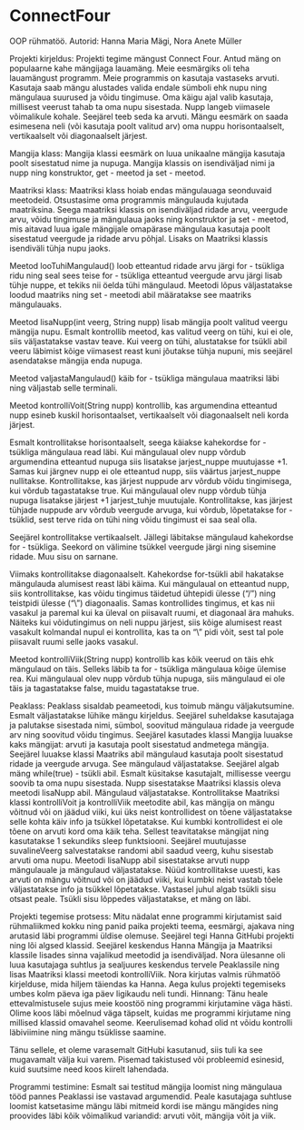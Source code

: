 # ConnectFour
OOP rühmatöö.
Autorid: Hanna Maria Mägi, Nora Anete Müller

Projekti kirjeldus: Projekti tegime mängust Connect Four. Antud mäng on populaarne kahe mängijaga lauamäng. Meie eesmärgiks oli teha lauamängust programm. Meie programmis on kasutaja vastaseks arvuti. Kasutaja saab mängu alustades valida endale sümboli ehk nupu ning mängulaua suurused ja võidu tingimuse. Oma käigu ajal valib kasutaja, millisest veerust tahab ta oma nupu sisestada. Nupp langeb viimasele võimalikule kohale. Seejärel teeb seda ka arvuti. Mängu eesmärk on saada esimesena neli (või kasutaja poolt valitud arv) oma nuppu horisontaalselt, vertikaalselt või diagonaalselt järjest. 

Mangija klass: Mangija klassi eesmärk on luua unikaalne mängija kasutaja poolt sisestatud nime ja nupuga. Mangija klassis on isendiväljad nimi ja nupp ning konstruktor, get - meetod ja set - meetod. 

Maatriksi klass: Maatriksi klass hoiab endas mängulauaga seonduvaid meetodeid. Otsustasime oma programmis mängulauda kujutada maatriksina. Seega maatriksi klassis on isendiväljad ridade arvu, veergude arvu, võidu tingimuse ja mängulaua jaoks ning konstruktor ja set - meetod, mis aitavad luua igale mängijale omapärase mängulaua kasutaja poolt sisestatud veergude ja ridade arvu põhjal. Lisaks on Maatriksi klassis isendiväli tühja nupu jaoks. 

Meetod looTuhiMangulaud() loob etteantud ridade arvu järgi for - tsükliga ridu ning seal sees teise for - tsükliga etteantud veergude arvu järgi lisab tühje nuppe, et tekiks nii öelda tühi mängulaud. Meetodi lõpus väljastatakse loodud maatriks ning set - meetodi abil määratakse see maatriks mängulauaks.  

Meetod lisaNupp(int veerg, String nupp) lisab mängija poolt valitud veergu mängija nupu. Esmalt kontrollib meetod, kas valitud veerg on tühi, kui ei ole, siis väljastatakse vastav teave. Kui veerg on tühi, alustatakse for tsükli abil veeru läbimist kõige viimasest reast kuni jõutakse tühja nupuni, mis seejärel asendatakse mängija enda nupuga. 

Meetod valjastaMangulaud() käib for - tsükliga mängulaua maatriksi läbi ning väljastab selle terminali. 

Meetod kontrolliVoit(String nupp) kontrollib, kas argumendina etteantud nupp esineb kuskil horisontaalset, vertikaalselt või diagonaalselt neli korda järjest. 

Esmalt kontrollitakse horisontaalselt, seega käiakse kahekordse for - tsükliga mängulaua read läbi. Kui mängulaual olev nupp võrdub argumendina etteantud nupuga siis lisatakse jarjest_nuppe muutujasse +1. Samas kui järgnev nupp ei ole etteantud nupp, siis väärtus jarjest_nuppe nullitakse. Kontrollitakse, kas järjest nuppude arv võrdub võidu tingimisega, kui võrdub tagastatakse true. Kui mängulaual olev nupp võrdub tühja nupuga lisatakse järjest +1 jarjest_tuhje muutujale. Kontrollitakse, kas järjest tühjade nuppude arv võrdub veergude arvuga, kui võrdub, lõpetatakse for - tsüklid, sest terve rida on tühi ning võidu tingimust ei saa seal olla. 

Seejärel kontrollitakse vertikaalselt. Jällegi läbitakse mängulaud kahekordse for - tsükliga. Seekord on välimine tsükkel veergude järgi ning sisemine ridade. Muu sisu on sarnane. 

Viimaks kontrollitakse diagonaalselt. Kahekordse for-tsükli abil hakatakse mängulauda alumisest reast läbi käima. Kui mängulaual on etteantud nupp, siis kontrollitakse, kas võidu tingimus täidetud ühtepidi ülesse (“/”) ning teistpidi ülesse (“\”) diagonaalis. Samas kontrollides tingimus, et kas nii vasakul ja paremal kui ka üleval on piisavalt ruumi, et diagonaal ära mahuks. Näiteks kui võidutingimus on neli nuppu järjest, siis kõige alumisest reast vasakult kolmandal nupul ei kontrollita, kas ta on “\” pidi võit, sest tal pole piisavalt ruumi selle jaoks vasakul.

Meetod kontrolliViik(String nupp) kontrollib kas kõik veerud on täis ehk mängulaud on täis. Selleks läbib ta for - tsükliga mängulaua kõige ülemise rea. Kui mängulaual olev nupp võrdub tühja nupuga, siis mängulaud ei ole täis ja tagastatakse false, muidu tagastatakse true. 

Peaklass: Peaklass sisaldab peameetodi, kus toimub mängu väljakutsumine. Esmalt väljastatakse lühike mängu kirjeldus. Seejärel suheldakse kasutajaga ja palutakse sisestada nimi, sümbol, soovitud mängulaua ridade ja veergude arv ning soovitud võidu tingimus. Seejärel kasutades klassi Mangija luuakse kaks mängijat: arvuti ja kasutaja poolt sisestatud andmetega mängija. Seejärel luuakse klassi Maatriks abil mängulaud kasutaja poolt sisestatud ridade ja veergude arvuga. See mängulaud väljastatakse. Seejärel algab mäng while(true) - tsükli abil. Esmalt küsitakse kasutajalt, millisesse veergu soovib ta oma nupu sisestada. Nupp sisestatakse Maatriksi klassis oleva meetodi lisaNupp abil. Mängulaud väljastatakse. Kontrollitakse Maatriksi klassi kontrolliVoit ja kontrolliViik meetodite abil, kas mängija on mängu võitnud või on jäädud viiki, kui üks neist kontrollidest on tõene väljastatakse selle kohta käiv info ja tsükkel lõpetatakse. Kui kumbki kontrollidest ei ole tõene on arvuti kord oma käik teha. Sellest teavitatakse mängijat ning kasutatakse 1 sekundiks sleep funktsiooni. Seejärel muutujasse suvalineVeerg salvestatakse randomi abil saadud veerg, kuhu sisestab arvuti oma nupu. Meetodi lisaNupp abil sisestatakse arvuti nupp mängulauale ja mängulaud väljastatakse. Nüüd kontrollitakse uuesti, kas arvuti on mängu võitnud või on jäädud viiki, kui kumbki neist vastab tõele väljastatakse info ja tsükkel lõpetatakse. Vastasel juhul algab tsükli sisu otsast peale. Tsükli sisu lõppedes väljastatakse, et mäng on läbi.

Projekti tegemise protsess: Mitu nädalat enne programmi kirjutamist said rühmaliikmed kokku ning panid paika projekti teema, eesmärgi, ajakava ning arutasid läbi programmi üldise olemuse. Seejärel tegi Hanna GitHubi projekti ning lõi algsed klassid. Seejärel keskendus Hanna Mängija ja Maatriksi klassile lisades sinna vajalikud meetodid ja isendiväljad. Nora ülesanne oli luua kasutajaga suhtlus ja sealjuures keskendus tervele Peaklassile ning lisas Maatriksi klassi meetodi kontrolliViik. Nora kirjutas valmis rühmatöö kirjelduse, mida hiljem täiendas ka Hanna. Aega kulus projekti tegemiseks umbes kolm päeva iga päev ligikaudu neli tundi. 
Hinnang: Tänu heale ettevalmistusele sujus meie koostöö ning programmi kirjutamine väga hästi. Olime koos läbi mõelnud väga täpselt, kuidas me programmi kirjutame ning millised klassid omavahel seome. Keerulisemad kohad olid nt võidu kontrolli läbiviimine ning mängu tsüklisse saamine.

Tänu sellele, et oleme varasemalt GitHubi kasutanud, siis tuli ka see mugavamalt välja kui varem. Pisemad takistused või probleemid esinesid, kuid suutsime need koos kiirelt lahendada. 

Programmi testimine: Esmalt sai testitud mängija loomist ning mängulaua tööd pannes Peaklassi ise vastavad argumendid. Peale kasutajaga suhtluse loomist katsetasime mängu läbi mitmeid kordi ise mängu mängides ning proovides läbi kõik võimalikud variandid: arvuti võit, mängija võit ja viik. 
